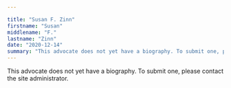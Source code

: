 ```yaml
---

title: "Susan F. Zinn"
firstname: "Susan"
middlename: "F."
lastname: "Zinn"
date: "2020-12-14"
summary: "This advocate does not yet have a biography. To submit one, please contact the site administrator."
---
```

This advocate does not yet have a biography. To submit one, please contact the site administrator.

